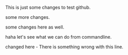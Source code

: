 This is just some changes to test github.

some more changes.

some changes here as well.

haha let's see what we can do from commandline.

changed here - There is something wrong with this line.
